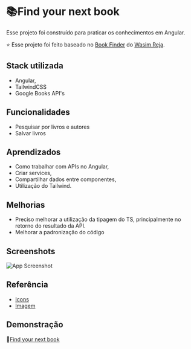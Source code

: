 # 📚Find your next book

Esse projeto foi construído para praticar os conhecimentos em Angular.

⭐ Esse projeto foi feito baseado no [Book Finder](https://github.com/wasimreja/book-finder) do [Wasim Reja](https://github.com/wasimreja).

## Stack utilizada

- Angular,
- TailwindCSS
- Google Books API's


## Funcionalidades

- Pesquisar por livros e autores
- Salvar livros


## Aprendizados

- Como trabalhar com APIs no Angular,
- Criar services,
- Compartilhar dados entre componentes,
- Utilização do Tailwind.
## Melhorias

- Preciso melhorar a utilização da tipagem do TS, principalmente no retorno do resultado da API.
- Melhorar a padronização do código
## Screenshots

![App Screenshot](https://firebasestorage.googleapis.com/v0/b/github-images-6c299.appspot.com/o/find-your-next-book.png?alt=media&token=397bdaa7-f46a-4f6e-be92-6d63ab01ba17)


## Referência
 - [Icons](https://fonts.google.com/icons)
 - [Imagem](https://designstripe.com/)
## Demonstração

🔗[Find your next book](https://find-your-next-book.vercel.app/)

